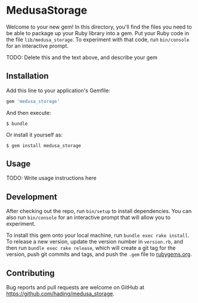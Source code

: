 # MedusaStorage

Welcome to your new gem! In this directory, you'll find the files you need to be able to package up your Ruby library into a gem. Put your Ruby code in the file `lib/medusa_storage`. To experiment with that code, run `bin/console` for an interactive prompt.

TODO: Delete this and the text above, and describe your gem

## Installation

Add this line to your application's Gemfile:

```ruby
gem 'medusa_storage'
```

And then execute:

    $ bundle

Or install it yourself as:

    $ gem install medusa_storage

## Usage

TODO: Write usage instructions here

## Development

After checking out the repo, run `bin/setup` to install dependencies. You can also run `bin/console` for an interactive prompt that will allow you to experiment.

To install this gem onto your local machine, run `bundle exec rake install`. To release a new version, update the version number in `version.rb`, and then run `bundle exec rake release`, which will create a git tag for the version, push git commits and tags, and push the `.gem` file to [rubygems.org](https://rubygems.org).

## Contributing

Bug reports and pull requests are welcome on GitHub at https://github.com/hading/medusa_storage.

